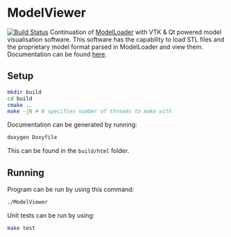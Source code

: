 # ModelViewer
[![Build Status](https://travis-ci.com/artemisbot/ModelViewer.svg?token=akN5nYTJtkxzyTRn2x8b&branch=master)](https://travis-ci.com/artemisbot/ModelViewer)
Continuation of [ModelLoader](https://github.com/artemisbot/ModelLoader) with VTK & Qt powered model visualisation software. This software has the capability to load STL files and the proprietary model format parsed in ModelLoader and view them.
Documentation can be found [here](https://artemisbot.github.io/ModelViewer/).
## Setup
```sh
mkdir build
cd build
cmake ..
make -jN # N specifies number of threads to make with
```
Documentation can be generated by running:
```sh
doxygen Doxyfile
```
This can be found in the `build/html` folder.

## Running
Program can be run by using this command:
```sh
./ModelViewer
```
Unit tests can be run by using:
```sh
make test
```